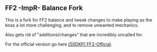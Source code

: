 ## FF2 -ImpR- Balance Fork

This is a fork for FF2 balance and tweak changes to make playing as the boss a lot more challenging, and to remove unwanted mechanics.

Also gets rid of "additions/changes" that are incredibly uncalled for.

For the official version go here [[50DKP] FF2-Official](https://github.com/50DKP/FF2-Official).

